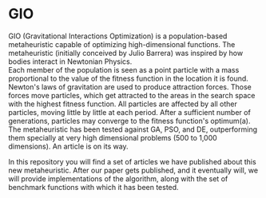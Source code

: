 # GIO
GIO (Gravitational Interactions Optimization) is a population-based metaheuristic capable of optimizing high-dimensional functions. 
The metaheuristic (initially conceived by Julio Barrera) was inspired by how bodies interact in Newtonian Physics.  
Each member of the population is seen as a point particle with a mass proportional to the value of the fitness function in the 
location it is found. Newton's laws of gravitation are used to produce attraction forces. 
Those forces move particles, which get attracted to the areas in the search space with the highest fitness function. 
All particles are affected by all other particles, moving little by little at each period. 
After a sufficient number of generations, particles may converge to the fitness function's optimum(a).  
The metaheuristic has been tested against GA, PSO, and DE, outperforming them specially at very high dimensional problems 
(500 to 1,000 dimensions). An article is on its way.

In this repository you will find a set of articles we have published about this new metaheuristic.
After our paper gets published, and it eventually will, we will provide implementations of the algorithm, along with the set of
benchmark functions with which it has been tested.
